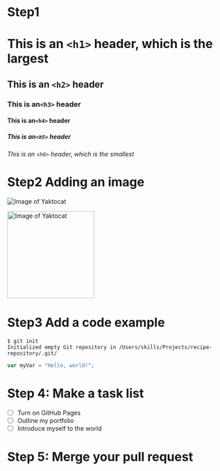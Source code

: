 # Step1
# This is an `<h1>` header, which is the largest

## This is an `<h2>` header

### This is an`<h3>` header

#### This is an`<h4>` header

##### This is an`<h5>` header

###### This is an `<h6>` header, which is the smallest

# Step2 Adding an image
![Image of Yaktocat](https://octodex.github.com/images/yaktocat.png)

<img src="https://octodex.github.com/images/yaktocat.png" alt="Image of Yaktocat" width="200" height="200">

# Step3 Add a code example
```
$ git init
Initialized empty Git repository in /Users/skills/Projects/recipe-repository/.git/
```

``` javascript
var myVar = "Hello, world!";
```

# Step 4: Make a task list
- [ ] Turn on GitHub Pages
- [ ] Outline my portfolio
- [ ] Introduce myself to the world

# Step 5: Merge your pull request
